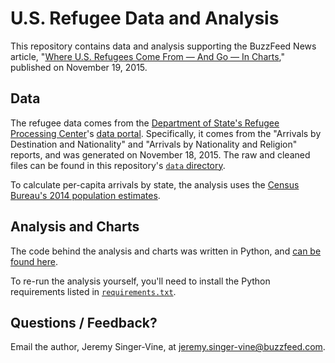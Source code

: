 # U.S. Refugee Data and Analysis

This repository contains data and analysis supporting the BuzzFeed News article, "[Where U.S. Refugees Come From — And Go — In Charts](http://www.buzzfeed.com/jsvine/where-us-refugees-come-from-and-go-in-charts)," published on November 19, 2015.

## Data

The refugee data comes from the [Department of State's Refugee Processing Center](https://www.wrapsnet.org/)'s [data portal](http://www.wrapsnet.org/Reports/InteractiveReporting/tabid/393/Default.aspx). Specifically, it comes from the "Arrivals by Destination and Nationality" and "Arrivals by Nationality and Religion" reports, and was generated on November 18, 2015. The raw and cleaned files can be found in this repository's [`data` directory](data/).

To calculate per-capita arrivals by state, the analysis uses the [Census Bureau's 2014 population estimates](http://www.census.gov/popest/data/state/asrh/2014/index.html).

## Analysis and Charts

The code behind the analysis and charts was written in Python, and [can be found here](notebooks/us-refugee-analysis.ipynb).

To re-run the analysis yourself, you'll need to install the Python requirements listed in [`requirements.txt`](requirements.txt).

## Questions / Feedback?

Email the author, Jeremy Singer-Vine, at jeremy.singer-vine@buzzfeed.com.

